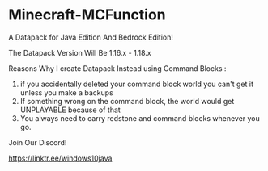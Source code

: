# Minecraft-MCFunction
A Datapack for Java Edition And Bedrock Edition!

The Datapack Version Will Be 1.16.x - 1.18.x

Reasons Why I create Datapack Instead using Command Blocks :

1. if you accidentally deleted your command block world you can't get it unless you make a backups
2. If something wrong on the command block, the world would get UNPLAYABLE because of that
3. You always need to carry redstone and command blocks whenever you go.

Join Our Discord!

https://linktr.ee/windows10java 
